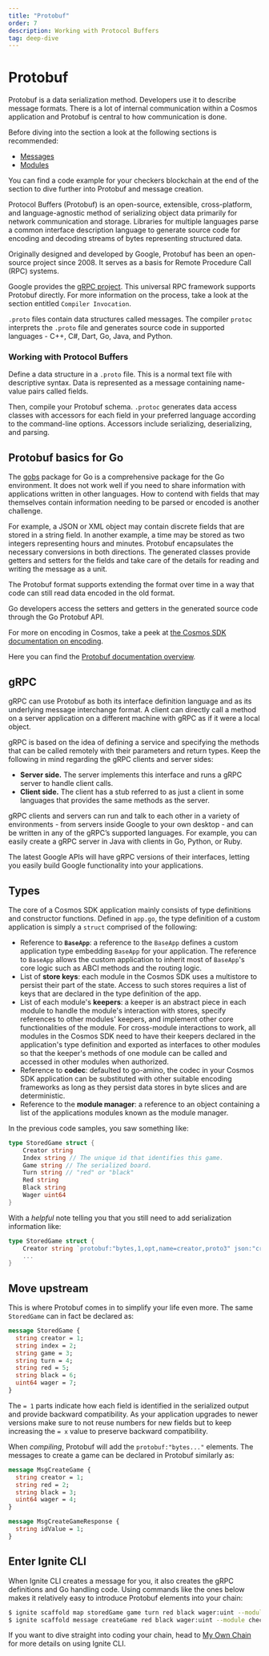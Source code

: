 ```yaml
---
title: "Protobuf"
order: 7
description: Working with Protocol Buffers
tag: deep-dive
---
```


# Protobuf

<HighlightBox type="synopsis">

Protobuf is a data serialization method. Developers use it to describe message formats. There is a lot of internal communication within a Cosmos application and Protobuf is central to how communication is done.

Before diving into the section a look at the following sections is recommended:

* [Messages](./messages.md)
* [Modules](./modules.md)

You can find a code example for your checkers blockchain at the end of the section to dive further into Protobuf and message creation.

</HighlightBox>

Protocol Buffers (Protobuf) is an open-source, extensible, cross-platform, and language-agnostic method of serializing object data primarily for network communication and storage. Libraries for multiple languages parse a common interface description language to generate source code for encoding and decoding streams of bytes representing structured data.

Originally designed and developed by Google, Protobuf has been an open-source project since 2008. It serves as a basis for Remote Procedure Call (RPC) systems.

<HighlightBox type="info">

Google provides the [gRPC project](https://grpc.io/). This universal RPC framework supports Protobuf directly. For more information on the process, take a look at the section entitled `Compiler Invocation`.

</HighlightBox>

`.proto` files contain data structures called messages. The compiler `protoc` interprets the `.proto` file and generates source code in supported languages - C++, C#, Dart, Go, Java, and Python.

### Working with Protocol Buffers

Define a data structure in a `.proto` file. This is a normal text file with descriptive syntax. Data is represented as a message containing name-value pairs called fields.

Then, compile your Protobuf schema. `.protoc` generates data access classes with accessors for each field in your preferred language according to the command-line options. Accessors include serializing, deserializing, and parsing.

## Protobuf basics for Go

The [gobs](https://golang.org/pkg/encoding/gob/) package for Go is a comprehensive package for the Go environment. It does not work well if you need to share information with applications written in other languages. How to contend with fields that may themselves contain information needing to be parsed or encoded is another challenge.

For example, a JSON or XML object may contain discrete fields that are stored in a string field. In another example, a time may be stored as two integers representing hours and minutes. Protobuf encapsulates the necessary conversions in both directions. The generated classes provide getters and setters for the fields and take care of the details for reading and writing the message as a unit.

The Protobuf format supports extending the format over time in a way that code can still read data encoded in the old format.

Go developers access the setters and getters in the generated source code through the Go Protobuf API.

<HighlightBox type="info">

For more on encoding in Cosmos, take a peek at [the Cosmos SDK documentation on encoding](https://docs.cosmos.network/main/core/encoding.html).

Here you can find the [Protobuf documentation overview](https://docs.cosmos.network/main/core/proto-docs.html).

</HighlightBox>

## gRPC

gRPC can use Protobuf as both its interface definition language and as its underlying message interchange format. A client can directly call a method on a server application on a different machine with gRPC as if it were a local object.

gRPC is based on the idea of defining a service and specifying the methods that can be called remotely with their parameters and return types. Keep the following in mind regarding the gRPC clients and server sides:

* **Server side.** The server implements this interface and runs a gRPC server to handle client calls.
* **Client side.** The client has a stub referred to as just a client in some languages that provides the same methods as the server.

gRPC clients and servers can run and talk to each other in a variety of environments - from servers inside Google to your own desktop - and can be written in any of the gRPC’s supported languages. For example, you can easily create a gRPC server in Java with clients in Go, Python, or Ruby.

The latest Google APIs will have gRPC versions of their interfaces, letting you easily build Google functionality into your applications.

## Types

The core of a Cosmos SDK application mainly consists of type definitions and constructor functions. Defined in `app.go`, the type definition of a custom application is simply a `struct` comprised of the following:

* Reference to **`BaseApp`**: a reference to the `BaseApp` defines a custom application type embedding `BaseApp` for your application. The reference to `BaseApp` allows the custom application to inherit most of `BaseApp`'s core logic such as ABCI methods and the routing logic.
* List of **store keys**: each module in the Cosmos SDK uses a multistore to persist their part of the state. Access to such stores requires a list of keys that are declared in the type definition of the app.
* List of each module's **keepers**: a keeper is an abstract piece in each module to handle the module's interaction with stores, specify references to other modules' keepers, and implement other core functionalities of the module. For cross-module interactions to work, all modules in the Cosmos SDK need to have their keepers declared in the application's type definition and exported as interfaces to other modules so that the keeper's methods of one module can be called and accessed in other modules when authorized.
* Reference to **codec**: defaulted to go-amino, the codec in your Cosmos SDK application can be substituted with other suitable encoding frameworks as long as they persist data stores in byte slices and are deterministic.
* Reference to the **module manager**: a reference to an object containing a list of the applications modules known as the module manager.

<ExpansionPanel title="Show me some code for my checkers' blockchain">

In the previous code samples, you saw something like:

```go
type StoredGame struct {
    Creator string
    Index string // The unique id that identifies this game.
    Game string // The serialized board.
    Turn string // "red" or "black"
    Red string
    Black string
    Wager uint64
}
```

With a _helpful_ note telling you that you still need to add serialization information like:

```go
type StoredGame struct {
    Creator string `protobuf:"bytes,1,opt,name=creator,proto3" json:"creator,omitempty"`
    ...
}
```

## Move upstream

This is where Protobuf comes in to simplify your life even more. The same `StoredGame` can in fact be declared as:

```protobuf
message StoredGame {
  string creator = 1;
  string index = 2;
  string game = 3;
  string turn = 4;
  string red = 5;
  string black = 6;
  uint64 wager = 7;
}
```

The `= 1` parts indicate how each field is identified in the serialized output and provide backward compatibility. As your application upgrades to newer versions make sure to not reuse numbers for new fields but to keep increasing the `= x` value to preserve backward compatibility.

When _compiling_, Protobuf will add the `protobuf:"bytes..."` elements. The messages to create a game can be declared in Protobuf similarly as:

```protobuf
message MsgCreateGame {
  string creator = 1;
  string red = 2;
  string black = 3;
  uint64 wager = 4;
}

message MsgCreateGameResponse {
  string idValue = 1;
}
```

## Enter Ignite CLI

When Ignite CLI creates a message for you, it also creates the gRPC definitions and Go handling code. Using commands like the ones below makes it relatively easy to introduce Protobuf elements into your chain:

```sh
$ ignite scaffold map storedGame game turn red black wager:uint --module checkers --no-message
$ ignite scaffold message createGame red black wager:uint --module checkers --response idValue
```

<HighlightBox type="tip">

If you want to dive straight into coding your chain, head to [My Own Chain](../4-my-own-chain/index.md) for more details on using Ignite CLI.

</HighlightBox>

</ExpansionPanel>
